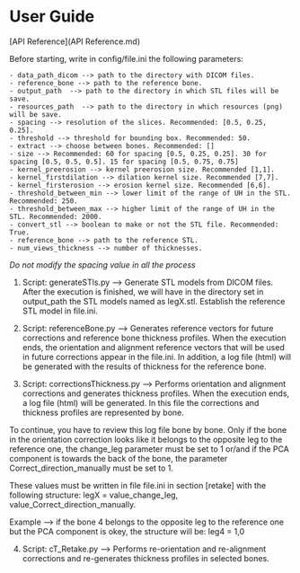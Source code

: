 # User Guide


[API Reference](API Reference.md)


Before starting, write in config/file.ini the following parameters:

	- data_path_dicom --> path to the directory with DICOM files.
	- reference_bone --> path to the reference bone.
	- output_path  --> path to the directory in which STL files will be save.
	- resources_path  --> path to the directory in which resources (png) will be save.
	- spacing --> resolution of the slices. Recommended: [0.5, 0.25, 0.25].
	- threshold --> threshold for bounding box. Recommended: 50.
	- extract --> choose between bones. Recommended: []
	- size --> Recommended: 60 for spacing [0.5, 0.25, 0.25]. 30 for spacing [0.5, 0.5, 0.5]. 15 for spacing [0.5, 0.75, 0.75]
	- kernel_preerosion --> kernel preerosion size. Recommended [1,1].
	- kernel_firstdilation --> dilation kernel size. Recommended [7,7].
	- kernel_firsterosion --> erosion kernel size. Recommended [6,6].
	- threshold_between_min --> lower limit of the range of UH in the STL. Recommended: 250.
	- threshold_between_max --> higher limit of the range of UH in the STL. Recommended: 2000.
	- convert_stl --> boolean to make or not the STL file. Recommended: True.
	- reference_bone --> path to the reference STL.
	- num_views_thickness --> number of thicknesses.

*Do not modify the spacing value in all the process*

1. Script: generateSTls.py --> Generate STL models from DICOM files.
	After the execution is finished, we will have in the directory set in output_path the STL models named as legX.stl.
	Establish the reference STL model in file.ini.

2. Script: referenceBone.py --> Generates reference vectors for future corrections and reference bone thickness profiles. 
	When the execution ends, the orientation and alignment reference vectors that will be used in future corrections appear in the file.ini.
	In addition, a log file (html) will be generated with the results of thickness for the reference bone.

3. Script: correctionsThickness.py --> Performs orientation and alignment corrections and generates thickness profiles.
	When the execution ends, a log file (html) will be generated. In this file the corrections and thickness profiles are represented by bone.

To continue, you have to review this log file bone by bone. Only if the bone in the orientation correction looks like it belongs to the opposite leg to the reference one, the change_leg parameter must be set to 1 or/and if the PCA component is towards the back of the bone, the parameter Correct_direction_manually must be set to 1.

These values must be written in file file.ini in section [retake] with the following structure: legX = value_change_leg, value_Correct_direction_manually.

Example --> if the bone 4 belongs to the opposite leg to the reference one but the PCA component is okey, the structure will be: leg4 = 1,0

4. Script: cT_Retake.py --> Performs re-orientation and re-alignment corrections and re-generates thickness profiles in selected bones.
